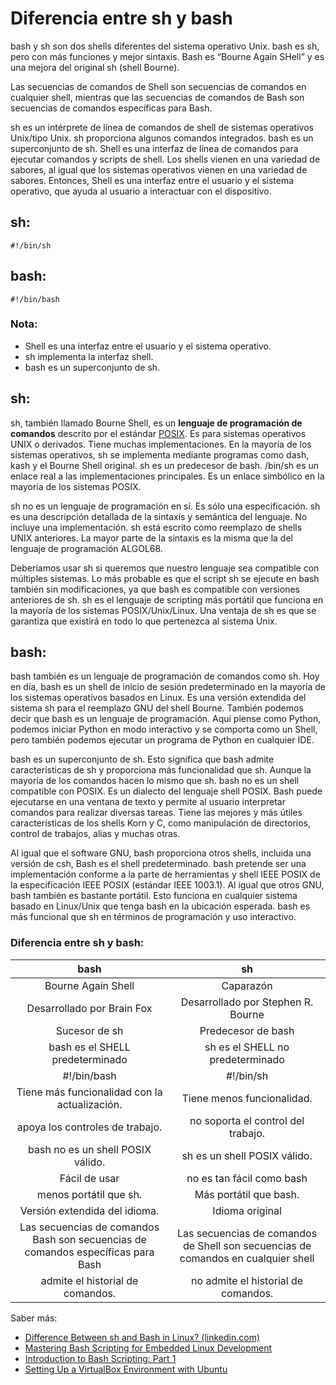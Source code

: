 # Diferencia entre sh y bash

bash y sh son dos shells diferentes del sistema operativo Unix. bash es sh, pero con más funciones y mejor sintaxis. Bash es “Bourne Again SHell” y es una mejora del original sh (shell Bourne). 

Las secuencias de comandos de Shell son secuencias de comandos en cualquier shell, mientras que las secuencias de comandos de Bash son secuencias de comandos específicas para Bash. 

sh es un intérprete de línea de comandos de shell de sistemas operativos Unix/tipo Unix. sh proporciona algunos comandos integrados. bash es un superconjunto de sh. Shell es una interfaz de línea de comandos para ejecutar comandos y scripts de shell. Los shells vienen en una variedad de sabores, al igual que los sistemas operativos vienen en una variedad de sabores. Entonces, Shell es una interfaz entre el usuario y el sistema operativo, que ayuda al usuario a interactuar con el dispositivo.

## sh:

```
#!/bin/sh
```

## bash:

```
#!/bin/bash
```

### Nota:

- Shell es una interfaz entre el usuario y el sistema operativo.
- sh implementa la interfaz shell.
- bash es un superconjunto de sh.

## sh:

sh, también llamado Bourne Shell, es un **lenguaje de programación de comandos** descrito por el estándar [POSIX](POSIX.md). Es para sistemas operativos UNIX o derivados. Tiene muchas implementaciones. En la mayoría de los sistemas operativos, sh se implementa mediante programas como dash, kash y el Bourne Shell original. sh es un predecesor de bash. /bin/sh es un enlace real a las implementaciones principales. Es un enlace simbólico en la mayoría de los sistemas POSIX.

sh no es un lenguaje de programación en sí. Es sólo una especificación. sh es una descripción detallada de la sintaxis y semántica del lenguaje. No incluye una implementación. sh está escrito como reemplazo de shells UNIX anteriores. La mayor parte de la sintaxis es la misma que la del lenguaje de programación ALGOL68.

Deberíamos usar sh si queremos que nuestro lenguaje sea compatible con múltiples sistemas. Lo más probable es que el script sh se ejecute en bash también sin modificaciones, ya que bash es compatible con versiones anteriores de sh. sh es el lenguaje de scripting más portátil que funciona en la mayoría de los sistemas POSIX/Unix/Linux. Una ventaja de sh es que se garantiza que existirá en todo lo que pertenezca al sistema Unix. 

## bash:

bash también es un lenguaje de programación de comandos como sh. Hoy en día, bash es un shell de inicio de sesión predeterminado en la mayoría de los sistemas operativos basados en Linux. Es una versión extendida del sistema sh para el reemplazo GNU del shell Bourne. También podemos decir que bash es un lenguaje de programación. Aquí piense como Python, podemos iniciar Python en modo interactivo y se comporta como un Shell, pero también podemos ejecutar un programa de Python en cualquier IDE.

bash es un superconjunto de sh. Esto significa que bash admite características de sh y proporciona más funcionalidad que sh. Aunque la mayoría de los comandos hacen lo mismo que sh. bash no es un shell compatible con POSIX. Es un dialecto del lenguaje shell POSIX. Bash puede ejecutarse en una ventana de texto y permite al usuario interpretar comandos para realizar diversas tareas. Tiene las mejores y más útiles características de los shells Korn y C, como manipulación de directorios, control de trabajos, alias y muchas otras.

Al igual que el software GNU, bash proporciona otros shells, incluida una versión de csh, Bash es el shell predeterminado. bash pretende ser una implementación conforme a la parte de herramientas y shell IEEE POSIX de la especificación IEEE POSIX (estándar IEEE 1003.1). Al igual que otros GNU, bash también es bastante portátil. Esto funciona en cualquier sistema basado en Linux/Unix que tenga bash en la ubicación esperada. bash es más funcional que sh en términos de programación y uso interactivo.

### Diferencia entre sh y bash:

|                           **bash**                           |                            **sh**                            |
| :----------------------------------------------------------: | :----------------------------------------------------------: |
|                      Bourne Again Shell                      |                          Caparazón                           |
|                  Desarrollado por Brain Fox                  |              Desarrollado por Stephen R. Bourne              |
|                        Sucesor de sh                         |                      Predecesor de bash                      |
|               bash es el SHELL predeterminado                |               sh es el SHELL no predeterminado               |
|                         #!/bin/bash                          |                          #!/bin/sh                           |
|        Tiene más funcionalidad con la actualización.         |                  Tiene menos funcionalidad.                  |
|               apoya los controles de trabajo.                |              no soporta el control del trabajo.              |
|              bash no es un shell POSIX válido.               |                 sh es un shell POSIX válido.                 |
|                        Fácil de usar                         |                  no es tan fácil como bash                   |
|                    menos portátil que sh.                    |                    Más portátil que bash.                    |
|                Versión extendida del idioma.                 |                       Idioma original                        |
| Las secuencias de comandos Bash son secuencias de comandos específicas para Bash | Las secuencias de comandos de Shell son secuencias de comandos en cualquier shell |
|               admite el historial de comandos.               |             no admite el historial de comandos.              |

Saber más:

- [Difference Between sh and Bash in Linux? (linkedin.com)](https://www.linkedin.com/pulse/difference-between-sh-bash-linux-alok-mishra-soogc/)
- [Mastering Bash Scripting for Embedded Linux Development](https://embedthreads.com/mastering-bash-scripting-for-embedded-linux-development/?trk=article-ssr-frontend-pulse_little-text-block)
- [Introduction to Bash Scripting: Part 1](https://embedthreads.com/introduction-to-bash-scripting-part-1/?trk=article-ssr-frontend-pulse_little-text-block)
- [Setting Up a VirtualBox Environment with Ubuntu](https://embedthreads.com/setting-up-a-virtualbox-environment-with-ubuntu/?trk=article-ssr-frontend-pulse_little-text-block)